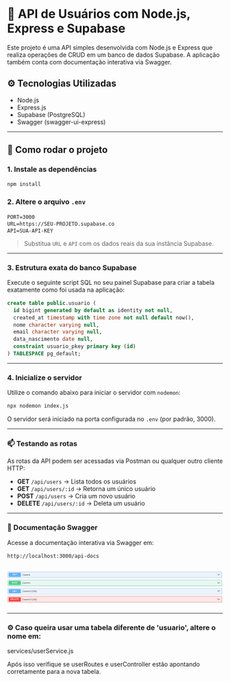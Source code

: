 
# 🧠 API de Usuários com Node.js, Express e Supabase

Este projeto é uma API simples desenvolvida com Node.js e Express que realiza operações de CRUD em um banco de dados Supabase. A aplicação também conta com documentação interativa via Swagger.

## ⚙️ Tecnologias Utilizadas

- Node.js
- Express.js
- Supabase (PostgreSQL)
- Swagger (swagger-ui-express)

---

## 🚀 Como rodar o projeto

### 1. Instale as dependências

```bash
npm install
```

### 2. Altere o arquivo `.env`

```env
PORT=3000
URL=https://SEU-PROJETO.supabase.co
API=SUA-API-KEY
```

> Substitua `URL` e `API` com os dados reais da sua instância Supabase.

---

### 3. Estrutura exata do banco Supabase

Execute o seguinte script SQL no seu painel Supabase para criar a tabela exatamente como foi usada na aplicação:

```sql
create table public.usuario (
  id bigint generated by default as identity not null,
  created_at timestamp with time zone not null default now(),
  nome character varying null,
  email character varying null,
  data_nascimento date null,
  constraint usuario_pkey primary key (id)
) TABLESPACE pg_default;
```

---

### 4. Inicialize o servidor

Utilize o comando abaixo para iniciar o servidor com `nodemon`:

```bash
npx nodemon index.js
```

O servidor será iniciado na porta configurada no `.env` (por padrão, 3000).

---

### 📫 Testando as rotas

As rotas da API podem ser acessadas via Postman ou qualquer outro cliente HTTP:

- **GET** `/api/users` → Lista todos os usuários
- **GET** `/api/users/:id` → Retorna um único usuário
- **POST** `/api/users` → Cria um novo usuário
- **DELETE** `/api/users/:id` → Deleta um usuário

---

### 📘 Documentação Swagger

Acesse a documentação interativa via Swagger em:

```
http://localhost:3000/api-docs
```
![](./images/exemploRotasSwagger.png)
---


---
### ⚙️ Caso queira usar uma tabela diferente de 'usuario', altere o nome em:

 services/userService.js

Após isso verifique se userRoutes e userController estão apontando corretamente para a nova tabela.
